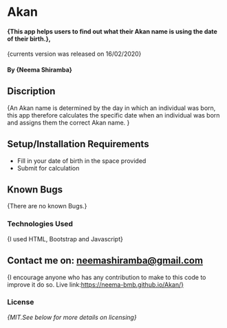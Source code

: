 # Akan

#### {This app helps users to find out what their Akan name is using the date of their birth.}, 
{currents version was released on 16/02/2020}

#### By **{Neema Shiramba}**

## Discription
{An Akan name is determined by the day in which an individual was born, this app therefore calculates
the specific date when an individual was born and assigns them the correct Akan name. }

## Setup/Installation Requirements
* Fill in your date of birth in the space provided
* Submit for calculation

## Known Bugs
{There are no known Bugs.}

### Technologies Used
{I used HTML, Bootstrap and Javascript}

## Contact me on: neemashiramba@gmail.com
{I encourage anyone who has any contribution to make to this code to improve it do so. 
Live link:https://neema-bmb.github.io/Akan/}

### License
*{MIT.See below for more details on licensing}*
